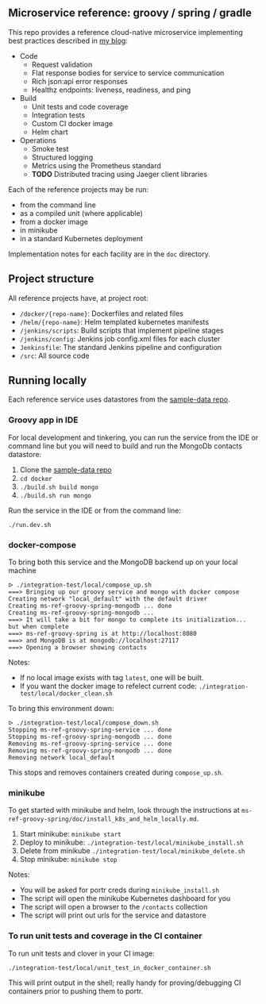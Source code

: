 ## Microservice reference: groovy / spring / gradle

This repo provides a reference cloud-native microservice implementing best practices described in [my blog](http://stevetarver.github.io/):

* Code
    * Request validation
    * Flat response bodies for service to service communication
    * Rich json:api error responses
    * Healthz endpoints: liveness, readiness, and ping
* Build
    * Unit tests and code coverage
    * Integration tests
    * Custom CI docker image
    * Helm chart
* Operations
    * Smoke test
    * Structured logging
    * Metrics using the Prometheus standard
    * **TODO** Distributed tracing using Jaeger client libraries

Each of the reference projects may be run:

* from the command line
* as a compiled unit (where applicable)
* from a docker image
* in minikube
* in a standard Kubernetes deployment

Implementation notes for each facility are in the `doc` directory.

## Project structure

All reference projects have, at project root:

* `/docker/{repo-name}`: Dockerfiles and related files
* `/helm/{repo-name}`: Helm templated kubernetes manifests
* `/jenkins/scripts`: Build scripts that implement pipeline stages
* `/jenkins/config`: Jenkins job config.xml files for each cluster
* `Jenkinsfile`: The standard Jenkins pipeline and configuration
* `/src`: All source code


## Running locally

Each reference service uses datastores from the [sample-data repo](https://github.com/stevetarver/sample-data).

### Groovy app in IDE

For local development and tinkering, you can run the service from the IDE or command line but you will need to build and run the MongoDb contacts datastore:

1. Clone the [sample-data repo](https://github.com/stevetarver/sample-data)
1. `cd docker`
1. `./build.sh build mongo`
1. `./build.sh run mongo`

Run the service in the IDE or from the command line:

```
./run.dev.sh
```

### docker-compose

To bring both this service and the MongoDB backend up on your local machine

```
ᐅ ./integration-test/local/compose_up.sh
===> Bringing up our groovy service and mongo with docker compose
Creating network "local_default" with the default driver
Creating ms-ref-groovy-spring-mongodb ... done
Creating ms-ref-groovy-spring-mongodb ...
===> It will take a bit for mongo to complete its initialization... but when complete
===> ms-ref-groovy-spring is at http://localhost:8080
===> and MongoDB is at mongodb://localhost:27117
===> Opening a browser showing contacts
```

Notes:

* If no local image exists with tag `latest`, one will be built.
* If you want the docker image to refelect current code: `./integration-test/local/docker_clean.sh`

To bring this environment down:

```
ᐅ ./integration-test/local/compose_down.sh
Stopping ms-ref-groovy-spring-service ... done
Stopping ms-ref-groovy-spring-mongodb ... done
Removing ms-ref-groovy-spring-service ... done
Removing ms-ref-groovy-spring-mongodb ... done
Removing network local_default
```

This stops and removes containers created during `compose_up.sh`.

### minikube

To get started with minikube and helm, look through the instructions at `ms-ref-groovy-spring/doc/install_k8s_and_helm_locally.md`.

1. Start minikube: `minikube start`
1. Deploy to minikube: `./integration-test/local/minikube_install.sh`
4. Delete from minikube `./integration-test/local/minikube_delete.sh`
1. Stop minikube: `minikube stop`

Notes:

* You will be asked for portr creds during `minikube_install.sh`
* The script will open the minikube Kubernetes dashboard for you
* The script will open a browser to the `/contacts` collection
* The script will print out urls for the service and datastore

### To run unit tests and coverage in the CI container

To run unit tests and clover in your CI image:

```
./integration-test/local/unit_test_in_docker_container.sh
```

This will print output in the shell; really handy for proving/debugging CI containers prior to pushing them to portr.


